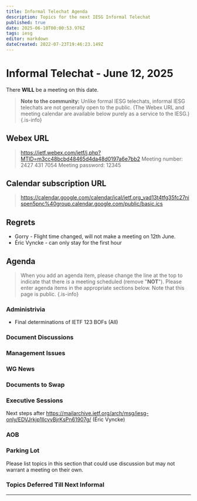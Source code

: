 ```yaml
---
title: Informal Telechat Agenda
description: Topics for the next IESG Informal Telechat
published: true
date: 2025-06-10T00:00:53.976Z
tags: iesg
editor: markdown
dateCreated: 2022-07-23T19:46:23.149Z
---
```


# Informal Telechat - June 12, 2025

There **WILL** be a meeting on this date.

> **Note to the community:** Unlike formal IESG telechats, informal IESG telechats are not generally open to the public. (The Webex URL and meeting calendar are available below purely as a service to the IESG.)
{.is-info}

## Webex URL

> https://ietf.webex.com/ietf/j.php?MTID=m3cc48bcbd48465d4da48d0197a6e7bb2
Meeting number: 2427 431 7054
Meeting password: 12345 


## Calendar subscription URL

> https://calendar.google.com/calendar/ical/ietf.org_vad13t4tfg35fc27nispen5pnc%40group.calendar.google.com/public/basic.ics


## Regrets

- Gorry - Flight time changed, will not make a meeting on 12th June.
- Éric Vyncke - can only stay for the first hour


## Agenda

> When you add an agenda item, please change the line at the top to indicate that there *is* a meeting scheduled (remove "**NOT**"). Please enter agenda items in the appropriate sections below.
Note that this page is public.
{.is-info}

### Administrivia

* Final determinations of IETF 123 BOFs (All)

### Document Discussions



### Management Issues



### WG News 

### Documents to Swap 

### Executive Sessions

Next steps after https://mailarchive.ietf.org/arch/msg/iesg-only/EDVJrkjp1llcvvBjrKsPn61907g/ (Éric Vyncke)


### AOB


### Parking Lot
Please list topics in this section that could use discussion but may not warrant a meeting on their own. 




### Topics Deferred Till Next Informal 

-------


